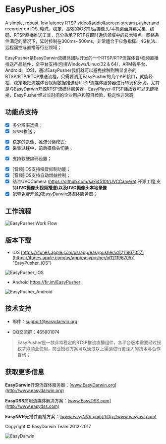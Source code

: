 # EasyPusher_iOS

A simple, robust, low latency RTSP video&audio&screen stream pusher and recorder on iOS. 精炼、稳定、高效的iOS前/后摄像头/手机桌面屏幕采集、编码、RTSP直播推送工具，充分秉承了RTP在即时通信领域中的技术特点，网络条件满足的情况下，延时控制在300ms~500ms，非常适合于应急指挥、4G执法、远程遥控与直播等行业领域；

EasyPusher是EasyDarwin流媒体团队开发的一个RTSP/RTP流媒体音/视频直播推送产品组件，全平台支持(包括Windows/Linux(32 & 64)，ARM各平台，Android、iOS)，通过EasyPusher我们就可以避免接触到稍显复杂的RTSP/RTP/RTCP推送流程，只需要调用EasyPusher的几个API接口，就能轻松、稳定地把流媒体音视频数据推送给RTSP流媒体服务器进行转发和分发，尤其是与EasyDarwin开源RTSP流媒体服务器、EasyPlayer-RTSP播放器可以无缝衔接，EasyPusher经过长时间的企业用户和项目检验，稳定性非常高;

## 功能点支持 ##

- [x] 多分辨率选择；
- [x] `音视频`推送<!--、`纯音频`推送、`纯视频`推送-->；
<!--- [x] 支持`边采集、边录像`；-->
- [x] 稳定的录像、推流分离模式;<!--**支持推流过程中随时开启录像，录像过程中，随时推流；**-->
- [x] 采集过程中，前后摄像头切换；
<!--- [x] android完美支持`文字水印、实时时间水印`；-->
<!--- [x] 支持`推送端实时静音/取消静音`；-->
- [x] 支持软硬编码设置；
<!--- [x] android支持后台service推送摄像头或屏幕(推送屏幕需要5.0+版本)；-->
<!--- [x] 支持gop间隔、帧率、bierate、android编码profile和编码速度设置；-->
- [x] [音频]iOS支持噪音抑制功能；
- [x] [音频]iOS支持自动增益控制；
- [x] 结合UVCCamera (https://github.com/saki4510t/UVCCamera) 开源工程,支持**UVC摄像头视频推送\以及UVC摄像头本地录像**
- [x] 配套免费开源的EasyDarwin流媒体服务器；

## 工作流程 ##

![EasyPusher Work Flow](http://www.easydarwin.org/github/images/easypusher/easypusher_android_workfolw.png)

## 版本下载 ##

- iOS [https://itunes.apple.com/us/app/easypusher/id1211967057](https://itunes.apple.com/us/app/easypusher/id1211967057 "EasyPusher_iOS")

![EasyPusher_iOS](http://www.easydarwin.org/skin/bs/images/app/EasyPusher_iOS.png)

- Android [https://fir.im/EasyPusher ](https://fir.im/EasyPusher "EasyPusher_Android")

![EasyPusher_Android](http://www.easydarwin.org/skin/bs/images/app/EasyPusher_AN.png)


## 技术支持 ##

- 邮件：[support@easydarwin.org](mailto:support@easydarwin.org) 

- QQ交流群：465901074

> EasyPusher是一款非常稳定的RTSP推流直播组件，各平台版本需要经过授权才能商业使用，商业授权方案可以通过以上渠道进行更深入的技术与合作咨询；


## 获取更多信息 ##

**EasyDarwin**开源流媒体服务器：[www.EasyDarwin.org](http://www.easydarwin.org)

**EasyDSS**商用流媒体解决方案：[www.EasyDSS.com](http://www.easydss.com)

**EasyNVR**无插件直播方案：[www.EasyNVR.com](http://www.easynvr.com)

Copyright &copy; EasyDarwin Team 2012-2017

![EasyDarwin](http://www.easydarwin.org/skin/easydarwin/images/wx_qrcode.jpg)
